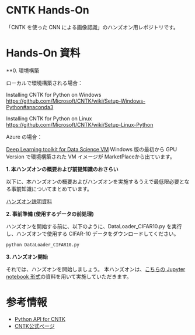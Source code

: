 # CNTK Hands-On
「CNTK を使った CNN による画像認識」のハンズオン用レポジトリです。

# Hands-On 資料

**0. 環境構築

ローカルで環境構築される場合：

Installing CNTK for Python on Windows
https://github.com/Microsoft/CNTK/wiki/Setup-Windows-Python#anaconda3

Installing CNTK for Python on Linux 
https://github.com/Microsoft/CNTK/wiki/Setup-Linux-Python

 
Azure の場合：

[Deep Learning toolkit for Data Science VM](https://azuremarketplace.microsoft.com/ja-jp/marketplace/apps/microsoft-ads.dsvm-deep-learning?tab=Overview)
Windows 版の最初から GPU Version で環境構築された VM イメージが MarketPlaceから出ています。



**1. 本ハンズオンの概要および前提知識のおさらい**

以下に、本ハンズオンの概要およびハンズオンを実施するうえで最低限必要となる事前知識についてまとめています。

[ハンズオン説明資料](https://github.com/msmamita/cntk_handson/blob/master/CNTK_Beginner's_HandsOn_DecodeHackday.pptx)

**2. 事前準備 (使用するデータの前処理)**

ハンズオンを開始する前に、以下のように、DataLoader_CIFAR10.py を実行し、ハンズオンで使用する CIFAR-10 データをダウンロードしてください。

```py
python DataLoader_CIFAR10.py 
```

**3. ハンズオン開始**

それでは、ハンズオンを開始しましょう。 
本ハンズオンは、[こちらの Jupyter notebook 形式](https://github.com/msmamita/cntk_handson/blob/master/CNTK_Handson_ImageRecongnition_w_CNN.ipynb)の資料を用いて実施していただきます。


# 参考情報
* [Python API for CNTK](https://www.cntk.ai/pythondocs/index.html)
* [CNTK公式ページ](https://github.com/Microsoft/CNTK)
